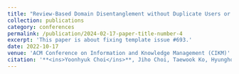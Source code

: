 ```yaml
---
title: "Review-Based Domain Disentanglement without Duplicate Users or Contexts for Cross-Domain Recommendation"
collection: publications
category: conferences
permalink: /publication/2024-02-17-paper-title-number-4
excerpt: 'This paper is about fixing template issue #693.'
date: 2022-10-17
venue: 'ACM Conference on Information and Knowledge Management (CIKM)'
citation: '**<ins>Yoonhyuk Choi</ins>**, Jiho Choi, Taewook Ko, Hyungho Byun, Chong-Kwon Kim (2022)'
---
```

